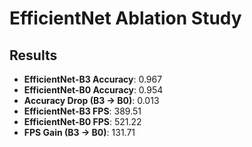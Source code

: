 
# EfficientNet Ablation Study

## Results
- **EfficientNet-B3 Accuracy**: 0.967
- **EfficientNet-B0 Accuracy**: 0.954
- **Accuracy Drop (B3 → B0)**: 0.013
- **EfficientNet-B3 FPS**: 389.51
- **EfficientNet-B0 FPS**: 521.22
- **FPS Gain (B3 → B0)**: 131.71
